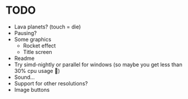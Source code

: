 # TODO

- Lava planets? (touch = die)
- Pausing?
- Some graphics
    - Rocket effect
    - Title screen
- Readme
- Try simd-nightly or parallel for windows (so maybe you get less than 30% cpu usage 😬)
- Sound…
- Support for other resolutions?
- Image buttons
